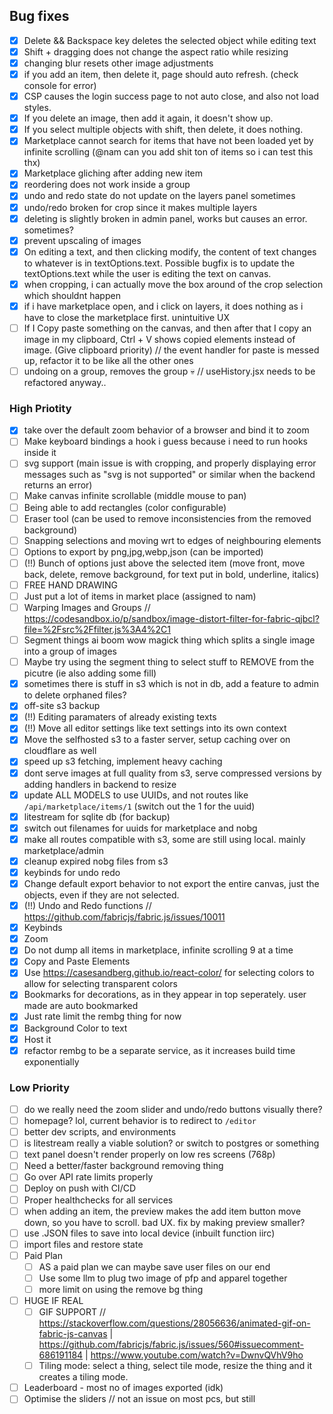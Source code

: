 ## Bug fixes

- [x] Delete && Backspace key deletes the selected object while editing text
- [x] Shift + dragging does not change the aspect ratio while resizing
- [x] changing blur resets other image adjustments
- [x] if you add an item, then delete it, page should auto refresh. (check console for error)
- [x] CSP causes the login success page to not auto close, and also not load styles.
- [x] If you delete an image, then add it again, it doesn't show up.
- [x] If you select multiple objects with shift, then delete, it does nothing.
- [x] Marketplace cannot search for items that have not been loaded yet by infinite scrolling (@nam can you add shit ton of items so i can test this thx)
- [x] Marketplace gliching after adding new item
- [x] reordering does not work inside a group
- [x] undo and redo state do not update on the layers panel sometimes
- [x] undo/redo broken for crop since it makes multiple layers
- [x] deleting is slightly broken in admin panel, works but causes an error. sometimes?
- [x] prevent upscaling of images
- [x] On editing a text, and then clicking modify, the content of text changes to whatever is in textOptions.text. Possible bugfix is to update the textOptions.text while the user is editing the text on canvas.
- [x] when cropping, i can actually move the box around of the crop selection which shouldnt happen
- [x] if i have marketplace open, and i click on layers, it does nothing as i have to close the marketplace first. unintuitive UX
- [ ] If I Copy paste something on the canvas, and then after that I copy an image in my clipboard, Ctrl + V shows copied elements instead of image. (Give clipboard priority) // the event handler for paste is messed up, refactor it to be like all the other ones
- [ ] undoing on a group, removes the group 💀 // useHistory.jsx needs to be refactored anyway..

### High Priotity

- [x] take over the default zoom behavior of a browser and bind it to zoom
- [ ] Make keyboard bindings a hook i guess because i need to run hooks inside it
- [ ] svg support (main issue is with cropping, and properly displaying error messages such as "svg is not supported" or similar when the backend returns an error)
- [ ] Make canvas infinite scrollable (middle mouse to pan)
- [ ] Being able to add rectangles (color configurable)
- [ ] Eraser tool (can be used to remove inconsistencies from the removed background)
- [ ] Snapping selections and moving wrt to edges of neighbouring elements
- [ ] Options to export by png,jpg,webp,json (can be imported)
- [ ] (!!) Bunch of options just above the selected item (move front, move back, delete, remove background, for text put in bold, underline, italics)
- [ ] FREE HAND DRAWING
- [ ] Just put a lot of items in market place (assigned to nam)
- [ ] Warping Images and Groups // https://codesandbox.io/p/sandbox/image-distort-filter-for-fabric-qjbcl?file=%2Fsrc%2Ffilter.js%3A4%2C1
- [ ] Segment things ai boom wow magick thing which splits a single image into a group of images
- [ ] Maybe try using the segment thing to select stuff to REMOVE from the picutre (ie also adding some fill)
- [x] sometimes there is stuff in s3 which is not in db, add a feature to admin to delete orphaned files?
- [x] off-site s3 backup
- [x] (!!) Editing paramaters of already existing texts
- [x] (!!) Move all editor settings like text settings into its own context
- [x] Move the selfhosted s3 to a faster server, setup caching over on cloudflare as well
- [x] speed up s3 fetching, implement heavy caching
- [x] dont serve images at full quality from s3, serve compressed versions by adding handlers in backend to resize
- [x] update ALL MODELS to use UUIDs, and not routes like `/api/marketplace/items/1` (switch out the 1 for the uuid)
- [x] litestream for sqlite db (for backup)
- [x] switch out filenames for uuids for marketplace and nobg
- [x] make all routes compatible with s3, some are still using local. mainly marketplace/admin
- [x] cleanup expired nobg files from s3
- [x] keybinds for undo redo
- [x] Change default export behavior to not export the entire canvas, just the objects, even if they are not selected.
- [x] (!!) Undo and Redo functions // https://github.com/fabricjs/fabric.js/issues/10011
- [x] Keybinds
- [x] Zoom
- [x] Do not dump all items in marketplace, infinite scrolling 9 at a time
- [x] Copy and Paste Elements
- [x] Use https://casesandberg.github.io/react-color/ for selecting colors to allow for selecting transparent colors
- [x] Bookmarks for decorations, as in they appear in top seperately. user made are auto bookmarked
- [x] Just rate limit the rembg thing for now
- [x] Background Color to text
- [x] Host it
- [x] refactor rembg to be a separate service, as it increases build time exponentially

### Low Priority

- [ ] do we really need the zoom slider and undo/redo buttons visually there?
- [ ] homepage? lol, current behavior is to redirect to `/editor`
- [ ] better dev scripts, and environments
- [ ] is litestream really a viable solution? or switch to postgres or something
- [ ] text panel doesn't render properly on low res screens (768p)
- [ ] Need a better/faster background removing thing
- [ ] Go over API rate limits properly
- [ ] Deploy on push with CI/CD
- [ ] Proper healthchecks for all services
- [ ] when adding an item, the preview makes the add item button move down, so you have to scroll. bad UX. fix by making preview smaller?
- [ ] use .JSON files to save into local device (inbuilt function iirc)
- [ ] import files and restore state
- [ ] Paid Plan
  - [ ] AS a paid plan we can maybe save user files on our end
  - [ ] Use some llm to plug two image of pfp and apparel together
  - [ ] more limit on using the remove bg thing
- [ ] HUGE IF REAL
  - [ ] GIF SUPPORT // https://stackoverflow.com/questions/28056636/animated-gif-on-fabric-js-canvas | https://github.com/fabricjs/fabric.js/issues/560#issuecomment-686191184 | https://www.youtube.com/watch?v=DwnvQVhV9ho
  - [ ] Tiling mode: select a thing, select tile mode, resize the thing and it creates a tiling mode.
- [ ] Leaderboard - most no of images exported (idk)
- [ ] Optimise the sliders // not an issue on most pcs, but still
